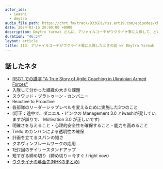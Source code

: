 ```yaml
---
actor_ids:
  - iwashi
  - dmytro
audio_file_path: https://chrt.fm/track/D33GD1/rss.art19.com/episodes/cb7de04b-388a-4eb0-8ea4-daf63a460c62.mp3
date: 2024-03-16 20:00:00 +0900
description: Dmytro Yarmak さんに、アジャイルコーチがウクライナ軍に入隊して、どのようにアジャイル関連のスキルやリーダーシップを適用したのか、について語っていただきました。
duration: "46:54"
layout: article
title: 113. アジャイルコーチがウクライナ軍に入隊したときの話 w/ Dmytro Yarmak
---
```


## 話したネタ

- [RSGT での講演 "A True Story of Agile Coaching in Ukrainian Armed Forces"](https://www.youtube.com/watch?v=JWlGWREbhXw)
- 入隊して分かった組織の大きな課題
- スクワッド・プラトゥーン・カンパニー
- Reactive to Proactive
- 各部隊のリーダーシップレベルを変えるために実施した3つのこと
- (訂正：途中で、ダニエル・ピンクの Management 3.0 とiwashiが発していますが誤りで、 Motivation 3.0 が正しいです)
- 明確さを与えること・心理的安全性を確保すること・能力を高めること
- Trello のカンバンによる透明性の確保
- 計画を立てるスパンの短さ
- クネヴィンフレームワークの応用
- 1日2回のデイリースタンドアップ
- 短すぎる締め切り（締め切り＝今すぐ / right now）
- [ウクライナの募金先(NHKのまとめ)](https://www3.nhk.or.jp/news/special/ukraine/article/0006.html)
